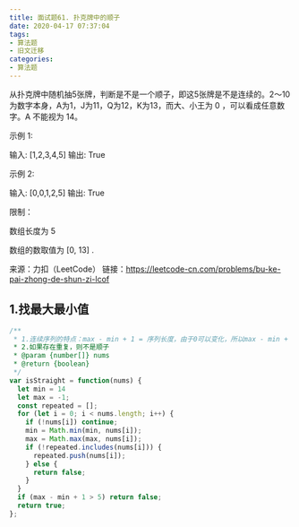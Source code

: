 ```yaml
---
title: 面试题61. 扑克牌中的顺子
date: 2020-04-17 07:37:04
tags:
- 算法题
- 旧文迁移
categories:
- 算法题
---
```



从扑克牌中随机抽5张牌，判断是不是一个顺子，即这5张牌是不是连续的。2～10为数字本身，A为1，J为11，Q为12，K为13，而大、小王为 0 ，可以看成任意数字。A 不能视为 14。

<!-- more -->

示例 1:

输入: [1,2,3,4,5]
输出: True
 

示例 2:

输入: [0,0,1,2,5]
输出: True
 

限制：

数组长度为 5 

数组的数取值为 [0, 13] .

来源：力扣（LeetCode）
链接：https://leetcode-cn.com/problems/bu-ke-pai-zhong-de-shun-zi-lcof

## 1.找最大最小值

```js
/**
 * 1.连续序列的特点：max - min + 1 = 序列长度，由于0可以变化，所以max - min + 1 <- 序列长度
 * 2.如果存在重复，则不是顺子
 * @param {number[]} nums
 * @return {boolean}
 */
var isStraight = function(nums) {
  let min = 14
  let max = -1;
  const repeated = [];
  for (let i = 0; i < nums.length; i++) {
    if (!nums[i]) continue; 
    min = Math.min(min, nums[i]);
    max = Math.max(max, nums[i]);
    if (!repeated.includes(nums[i])) {
      repeated.push(nums[i]);
    } else {
      return false;
    }
  }
  if (max - min + 1 > 5) return false;
  return true;
};
```
